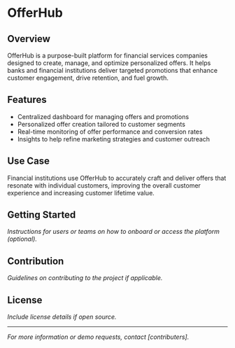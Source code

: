 # OfferHub

## Overview
OfferHub is a purpose-built platform for financial services companies designed to create, manage, and optimize personalized offers. It helps banks and financial institutions deliver targeted promotions that enhance customer engagement, drive retention, and fuel growth.

## Features
- Centralized dashboard for managing offers and promotions
- Personalized offer creation tailored to customer segments
- Real-time monitoring of offer performance and conversion rates
- Insights to help refine marketing strategies and customer outreach

## Use Case
Financial institutions use OfferHub to accurately craft and deliver offers that resonate with individual customers, improving the overall customer experience and increasing customer lifetime value.

## Getting Started
*Instructions for users or teams on how to onboard or access the platform (optional).*

## Contribution
*Guidelines on contributing to the project if applicable.*

## License
*Include license details if open source.*

---

*For more information or demo requests, contact [contributers].*
